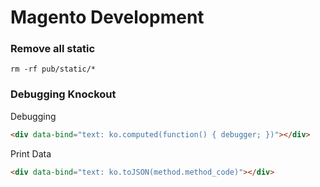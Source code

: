 Magento Development
===================

### Remove all static

```shell
rm -rf pub/static/*
```

### Debugging Knockout

Debugging
```html
<div data-bind="text: ko.computed(function() { debugger; })"></div>
```

Print Data
```html
<div data-bind="text: ko.toJSON(method.method_code)"></div>
```

